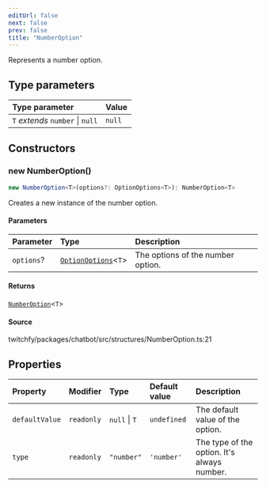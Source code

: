 ```yaml
---
editUrl: false
next: false
prev: false
title: "NumberOption"
---
```


Represents a number option.

## Type parameters

| Type parameter | Value |
| :------ | :------ |
| `T` *extends* `number` \| `null` | `null` |

## Constructors

### new NumberOption()

```ts
new NumberOption<T>(options?: OptionOptions<T>): NumberOption<T>
```

Creates a new instance of the number option.

#### Parameters

| Parameter | Type | Description |
| :------ | :------ | :------ |
| `options`? | [`OptionOptions`](/api/chatbot/interfaces/optionoptions/)\<`T`\> | The options of the number option. |

#### Returns

[`NumberOption`](/api/chatbot/classes/numberoption/)\<`T`\>

#### Source

twitchfy/packages/chatbot/src/structures/NumberOption.ts:21

## Properties

| Property | Modifier | Type | Default value | Description |
| :------ | :------ | :------ | :------ | :------ |
| `defaultValue` | `readonly` | `null` \| `T` | `undefined` | The default value of the option. |
| `type` | `readonly` | `"number"` | `'number'` | The type of the option. It's always number. |
